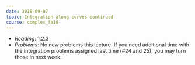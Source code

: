 ```yaml
---
date: 2018-09-07
topic: Integration along curves continued
course: complex_fa18
---
```


- *Reading*: 1.2.3
- *Problems*: No new problems this lecture. If you need additional time with the integration problems assigned last time (#24 and 25), you may turn those in next week.


